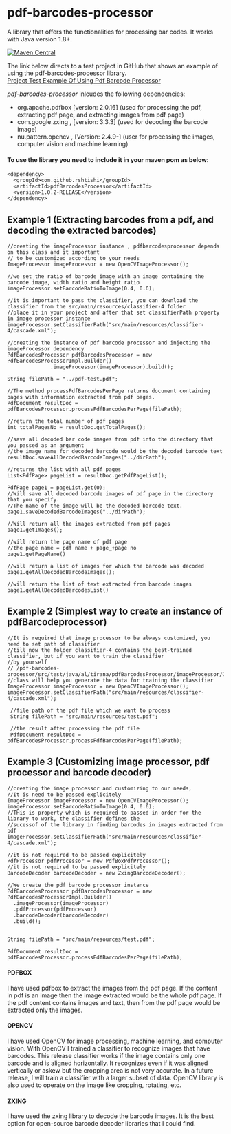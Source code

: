 # pdf-barcodes-processor
A library that offers the functionalities for processing bar codes. It works with Java version 1.8+.

[![Maven Central](https://maven-badges.herokuapp.com/maven-central/com.github.rshtishi/pdfBarcodesProcessor/badge.svg)](https://maven-badges.herokuapp.com/maven-central/com.github.rshtishi/pdfBarcodesProcessor)

The link below directs to a test project in GitHub that shows an example of using the pdf-barcodes-processor library.   
[Project Test Example Of Using Pdf Barcode Processor](https://github.com/rshtishi/pdf-barcodes-processor-test)

*pdf-barcodes-processor* inlcudes the following dependencies:

  * org.apache.pdfbox [version: 2.0.16] (used for processing the pdf, extracting pdf page, and extracting images from pdf page)
  * com.google.zxing , [version: 3.3.3] (used for decoding the barcode image)                                                         
  * nu.pattern.opencv , [Version: 2.4.9-] (user for processing the images,  computer vision and machine learning)
  
 #### To use the library you need to include it in your maven pom as below:
 
```
<dependency>
  <groupId>com.github.rshtishi</groupId>
  <artifactId>pdfBarcodesProcessor</artifactId>
  <version>1.0.2-RELEASE</version>
</dependency>

  ```
  
  ## Example 1 (Extracting barcodes from a pdf, and decoding the extracted barcodes)
  
  ```
  //creating the imageProcessor instance , pdfbarcodesprocessor depends on this class and it important 
  // to be customized according to your needs
  ImageProcessor imageProcessor = new OpenCVImageProcessor();
  
  //we set the ratio of barcode image with an image containing the barcode image, width ratio and height ratio
  imageProcessor.setBarcodeRatioToImage(0.4, 0.6);
  
  //it is important to pass the classifier, you can download the classifier from the src/main/resources/classifier-4 folder 
  //place it in your project and after that set classifierPath property in image processor instance
  imageProcessor.setClassifierPath("src/main/resources/classifier-4/cascade.xml");
  
  //creating the instance of pdf barcode processor and injecting the imageProcessor dependency     
  PdfBarcodesProcessor pdfBarcodesProcessor = new PdfBarcodesProcessorImpl.Builder()
				.imageProcessor(imageProcessor).build();
    
  String filePath = "../pdf-test.pdf";
  
  //The method processPdfBarcodesPerPage returns document containing pages with information extracted from pdf pages.
  PdfDocument resultDoc = pdfBarcodesProcessor.processPdfBarcodesPerPage(filePath); 
  
  //return the total number of pdf pages
  int totalPagesNo = resultDoc.getTotalPages();
  
  //save all decoded bar code images from pdf into the directory that you passed as an argument
  //the image name for decoded barcode would be the decoded barcode text
  resultDoc.saveAllDecodedBarcodeImages("../dirPath");
  
  //returns the list with all pdf pages
  List<PdfPage> pageList = resultDoc.getPdfPageList();
  
  PdfPage page1 = pageList.get(0);
  //Will save all decoded barcode images of pdf page in the directory that you specify.
  //The name of the image will be the decoded barcode text.
  page1.saveDecodedBarcodeImages("../dirPath");
  
  //Will return all the images extracted from pdf pages
  page1.getImages();
  
  //will return the page name of pdf page
  //the page name = pdf name + page_+page no
  page1.getPageName()
  
  //will return a list of images for which the barcode was decoded
  page1.getAllDecodedBarcodeImages();
  
  //will return the list of text extracted from barcode images
  page1.getAllDecodedBarcodesList()
  
  ```
  
  ## Example 2 (Simplest way to create an instance of pdfBarcodeprocessor)
  
  ```
  //It is required that image processor to be always customized, you need to set path of classifier
  //till now the folder classifier-4 contains the best-trained classifier, but if you want to train the classifier
  //by yourself 
  // /pdf-barcodes-processor/src/test/java/al/tirana/pdfBarcodesProcessor/imageProcessor/OpenCVTrainingClassifierTest.java       
  //class will help you generate the data for training the classifier
  ImageProcessor imageProcessor = new OpenCVImageProcessor();
  imageProcessor.setClassifierPath("src/main/resources/classifier-4/cascade.xml");
   
   //file path of the pdf file which we want to process
   String filePath = "src/main/resources/test.pdf";
   
   //the result after processing the pdf file
   PdfDocument resultDoc = pdfBarcodesProcessor.processPdfBarcodesPerPage(filePath);
  
  ```
  
  ## Example 3 (Customizing image processor, pdf processor and barcode decoder)
  
  ```
  //creating the image processor and customizing to our needs, 
  //It is need to be passed explicitely
  ImageProcessor imageProcessor = new OpenCVImageProcessor();
  imageProcessor.setBarcodeRatioToImage(0.4, 0.6);
  //THis is property which is required to passed in order for the library to work, the classifier defines the 
  //sucessof of the library in finding barcodes in images extracted from pdf
  imageProcessor.setClassifierPath("src/main/resources/classifier-4/cascade.xml");
  
  //it is not required to be passed explicitely
  PdfProcessor pdfProcessor = new PdfBoxPdfProcessor();
  //it is not required to be passed explicitely
  BarcodeDecoder barcodeDecoder = new ZxingBarcodeDecoder();
  
  //We create the pdf barcode processor instance
  PdfBarcodesProcessor pdfBarcodesProcessor = new PdfBarcodesProcessorImpl.Builder()
    .imageProcessor(imageProcessor)
    .pdfProcessor(pdfProcessor)
    .barcodeDecoder(barcodeDecoder)
    .build();
    
    
String filePath = "src/main/resources/test.pdf";

PdfDocument resultDoc = pdfBarcodesProcessor.processPdfBarcodesPerPage(filePath);
  
  ```
  
  #### PDFBOX
  I have used pdfbox to extract the images from the pdf page. If the content in pdf is an image then the image extracted would be the whole pdf page. If the pdf content contains images and text, then from the pdf page would be extracted only the images.
  
  #### OPENCV
  I have used OpenCV for image processing, machine learning, and computer vision. With OpenCV I trained a classifier to recognize images that have barcodes. This release classifier works if the image contains only one barcode and is aligned horizontally. It recognizes even if it was aligned vertically or askew but the cropping area is not very accurate. In a future release, I will train a classifier with a larger subset of data. OpenCV library is also used to operate on the image like cropping, rotating, etc. 
  
  #### ZXING
  I have used the zxing library to decode the barcode images. It is the best option for open-source barcode decoder libraries that I could find.
  
  
  
